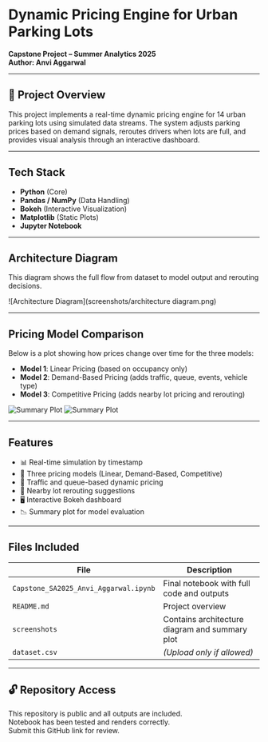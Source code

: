 # Dynamic Pricing Engine for Urban Parking Lots

**Capstone Project – Summer Analytics 2025**  
**Author: Anvi Aggarwal**

---

## 📌 Project Overview

This project implements a real-time dynamic pricing engine for 14 urban parking lots using simulated data streams. The system adjusts parking prices based on demand signals, reroutes drivers when lots are full, and provides visual analysis through an interactive dashboard.

---

## Tech Stack

- **Python** (Core)
- **Pandas / NumPy** (Data Handling)
- **Bokeh** (Interactive Visualization)
- **Matplotlib** (Static Plots)
- **Jupyter Notebook**

---

## Architecture Diagram

This diagram shows the full flow from dataset to model output and rerouting decisions.

![Architecture Diagram](screenshots/architecture diagram.png)

---

## Pricing Model Comparison

Below is a plot showing how prices change over time for the three models:

- **Model 1**: Linear Pricing (based on occupancy only)  
- **Model 2**: Demand-Based Pricing (adds traffic, queue, events, vehicle type)  
- **Model 3**: Competitive Pricing (adds nearby lot pricing and rerouting)

![Summary Plot](screenshots/summary-plot-1.png)
![Summary Plot](screenshots/summary-plot-2.png)

---

## Features

- 📊 Real-time simulation by timestamp
- 🧠 Three pricing models (Linear, Demand-Based, Competitive)
- 🚦 Traffic and queue-based dynamic pricing
- 📍 Nearby lot rerouting suggestions
- 🖥️ Interactive Bokeh dashboard
- 📉 Summary plot for model evaluation

---

##  Files Included

| File | Description |
|------|-------------|
| `Capstone_SA2025_Anvi_Aggarwal.ipynb` | Final notebook with full code and outputs |
| `README.md` | Project overview |
| `screenshots` | Contains architecture diagram and summary plot |
| `dataset.csv` | *(Upload only if allowed)* |

---

## 🔓 Repository Access

This repository is public and all outputs are included.  
Notebook has been tested and renders correctly.  
Submit this GitHub link for review.

